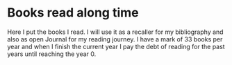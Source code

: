 # Books read along time

Here I put the books I read.
I will use it as a recaller for my bibliography and also as open Journal for my reading journey.
I have a mark of 33 books per year and when I finish the current year I pay the debt of reading for the past years until reaching the year 0.
